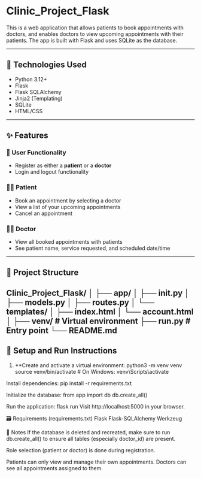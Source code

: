 # Clinic_Project_Flask

This is a web application that allows patients to book appointments with doctors, and enables doctors to view upcoming appointments with their patients. The app is built with Flask and uses SQLite as the database.

---

## 🔧 Technologies Used

- Python 3.12+
- Flask
- Flask SQLAlchemy
- Jinja2 (Templating)
- SQLite
- HTML/CSS

---

## ✨ Features

### 👤 User Functionality

- Register as either a **patient** or a **doctor**
- Login and logout functionality

### 🧑‍⚕️ Patient

- Book an appointment by selecting a doctor
- View a list of your upcoming appointments
- Cancel an appointment

### 👨‍⚕️ Doctor

- View all booked appointments with patients
- See patient name, service requested, and scheduled date/time

---

## 📁 Project Structure

Clinic_Project_Flask/
│
├── app/
│ ├── init.py
│ ├── models.py
│ ├── routes.py
│ └── templates/
│ ├── index.html
│ └── account.html
│
├── venv/ # Virtual environment
├── run.py # Entry point
└── README.md
---

## 🚀 Setup and Run Instructions

1. **Create and activate a virtual environment:
python3 -m venv venv
source venv/bin/activate  # On Windows: venv\Scripts\activate

Install dependencies:
pip install -r requirements.txt

Initialize the database:
from app import db
db.create_all()

Run the application:
flask run
Visit http://localhost:5000 in your browser.

🗃️ Requirements (requirements.txt)
Flask
Flask-SQLAlchemy
Werkzeug

📝 Notes
If the database is deleted and recreated, make sure to run db.create_all() to ensure all tables (especially doctor_id) are present.

Role selection (patient or doctor) is done during registration.

Patients can only view and manage their own appointments. Doctors can see all appointments assigned to them.

